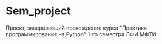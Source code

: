 # Sem_project
Проект, завершающий прохождение курса "Практика программирования на Python" 1-го семестра ЛФИ МФТИ

